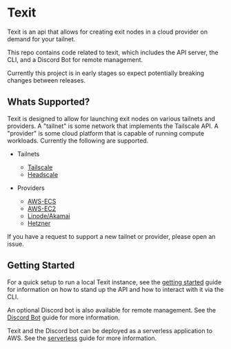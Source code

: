 # Texit

Texit is an api that allows for creating exit nodes in a cloud provider on demand for your tailnet.

This repo contains code related to texit, which includes the API server, the CLI, and a Discord Bot for remote management.

Currently this project is in early stages so expect potentially breaking changes between releases.

## Whats Supported?

Texit is designed to allow for launching exit nodes on various tailnets and providers. A "tailnet" is some network that implements the Tailscale API. A "provider" is some cloud platform that is capable of running compute workloads. Currently the following are supported.

- Tailnets

  - [Tailscale](/docs/tailnets.md#tailscale)
  - [Headscale](/docs/tailnets.md#headscale)

- Providers
  - [AWS-ECS](/docs/providers.md#AWS-ECS)
  - [AWS-EC2](/docs/providers.md#AWS-EC2)
  - [Linode/Akamai](/docs/providers.md#linodeakamai)
  - [Hetzner](/docs/providers.md#hetzner)

If you have a request to support a new tailnet or provider, please open an issue.

## Getting Started

For a quick setup to run a local Texit instance, see the [getting started](docs/getting-started.md) guide for information on how to stand up the API and how to interact with it via the CLI.

An optional Discord bot is also available for remote management. See the [Discord Bot](docs/discord-bot.md) guide for more information.

Texit and the Discord bot can be deployed as a serverless application to AWS. See the [serverless](docs/serverless/serverless.md) guide for more information.
